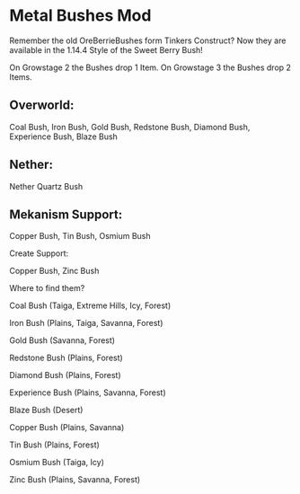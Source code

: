 # Metal Bushes Mod

Remember the old OreBerrieBushes form Tinkers Construct?
Now they are available in the 1.14.4 Style of the Sweet Berry Bush!

On Growstage 2 the Bushes drop 1 Item. 
On Growstage 3 the Bushes drop 2 Items.

 

## Overworld:

Coal Bush, Iron Bush, Gold Bush, Redstone Bush, Diamond Bush, Experience Bush, Blaze Bush

## Nether:

Nether Quartz Bush

## Mekanism Support:

Copper Bush, Tin Bush, Osmium Bush

 

Create Support:

Copper Bush, Zinc Bush

 

Where to find them?

Coal Bush (Taiga, Extreme Hills, Icy, Forest)

Iron Bush (Plains, Taiga, Savanna, Forest)

Gold Bush (Savanna, Forest)

Redstone Bush (Plains, Forest)

Diamond Bush (Plains, Forest)

Experience Bush (Plains, Savanna, Forest)

Blaze Bush (Desert)

 

Copper Bush (Plains, Savanna)

Tin Bush (Plains, Forest)

Osmium Bush (Taiga, Icy)

Zinc Bush (Plains, Savanna, Forest) 
